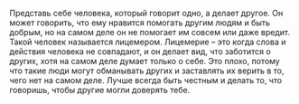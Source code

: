 Представь себе человека, который говорит одно, а делает другое. Он может говорить, что ему нравится помогать другим людям и быть добрым, но на самом деле он не помогает им совсем или даже вредит. Такой человек называется лицемером. Лицемерие – это когда слова и действия человека не совпадают, и он делает вид, что заботится о других, хотя на самом деле думает только о себе. Это плохо, потому что такие люди могут обманывать других и заставлять их верить в то, чего нет на самом деле. Лучше всегда быть честным и делать то, что говоришь, чтобы другие могли доверять тебе.